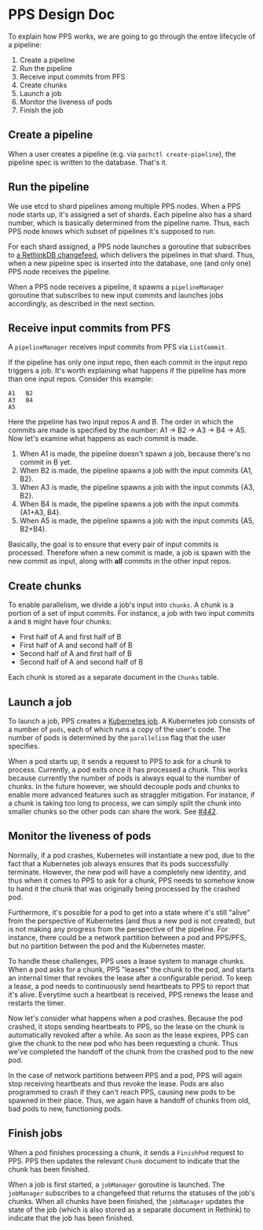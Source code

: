 # PPS Design Doc

To explain how PPS works, we are going to go through the entire lifecycle of a pipeline:

1. Create a pipeline
2. Run the pipeline
3. Receive input commits from PFS
4. Create chunks
5. Launch a job
6. Monitor the liveness of pods
7. Finish the job

## Create a pipeline

When a user creates a pipeline (e.g. via `pachctl create-pipeline`), the pipeline spec is written to the database.  That's it.

## Run the pipeline

We use etcd to shard pipelines among multiple PPS nodes.  When a PPS node starts up, it's assigned a set of shards.  Each pipeline also has a shard number, which is basically determined from the pipeline name.  Thus, each PPS node knows which subset of pipelines it's supposed to run. 

For each shard assigned, a PPS node launches a goroutine that subscribes to [a RethinkDB changefeed](https://www.rethinkdb.com/docs/changefeeds/ruby/), which delivers the pipelines in that shard.  Thus, when a new pipeline spec is inserted into the database, one (and only one) PPS node receives the pipeline.

When a PPS node receives a pipeline, it spawns a `pipelineManager` goroutine that subscribes to new input commits and launches jobs accordingly, as described in the next section.

## Receive input commits from PFS

A `pipelineManager` receives input commits from PFS via `ListCommit`.

If the pipeline has only one input repo, then each commit in the input repo triggers a job.  It's worth explaining what happens if the pipeline has more than one input repos.  Consider this example:

```
A1   B2
A3   B4
A5
```

Here the pipeline has two input repos A and B.  The order in which the commits are made is specified by the number: A1 -> B2 -> A3 -> B4 -> A5.  Now let's examine what happens as each commit is made.

1. When A1 is made, the pipeline doesn't spawn a job, because there's no commit in B yet.
2. When B2 is made, the pipeline spawns a job with the input commits {A1, B2}.
3. When A3 is made, the pipeline spawns a job with the input commits {A3, B2}.
4. When B4 is made, the pipeline spawns a job with the input commits {A1+A3, B4}.
5. When A5 is made, the pipeline spawns a job with the input commits {A5, B2+B4}.

Basically, the goal is to ensure that every pair of input commits is processed.  Therefore when a new commit is made, a job is spawn with the new commit as input, along with **all** commits in the other input repos.

## Create chunks

To enable parallelism, we divide a job's input into `chunks`.  A chunk is a portion of a set of input commits.  For instance, a job with two input commits `A` and `B` might have four chunks:

* First half of A and first half of B
* First half of A and second half of B
* Second half of A and first half of B
* Second half of A and second half of B

Each chunk is stored as a separate document in the `Chunks` table.

## Launch a job

To launch a job, PPS creates a [Kubernetes job](http://kubernetes.io/docs/user-guide/jobs/).  A Kubernetes job consists of a number of `pods`, each of which runs a copy of the user's code.  The number of pods is determined by the `parallelism` flag that the user specifies.

When a pod starts up, it sends a request to PPS to ask for a chunk to process.  Currently, a pod exits once it has processed a chunk.  This works because currently the number of pods is always equal to the number of chunks.  In the future however, we should decouple pods and chunks to enable more advanced features such as straggler mitigation.  For instance, if a chunk is taking too long to process, we can simply split the chunk into smaller chunks so the other pods can share the work.  See [#442](https://github.com/pachyderm/pachyderm/issues/442).

## Monitor the liveness of pods

Normally, if a pod crashes, Kubernetes will instantiate a new pod, due to the fact that a Kubernetes job always ensures that its pods successfully terminate.  However, the new pod will have a completely new identity, and thus when it comes to PPS to ask for a chunk, PPS needs to somehow know to hand it the chunk that was originally being processed by the crashed pod.

Furthermore, it's possible for a pod to get into a state where it's still "alive" from the perspective of Kubernetes (and thus a new pod is not created), but is not making any progress from the perspective of the pipeline.  For instance, there could be a network partition between a pod and PPS/PFS, but no partition between the pod and the Kubernetes master.

To handle these challenges, PPS uses a lease system to manage chunks.  When a pod asks for a chunk, PPS "leases" the chunk to the pod, and starts an internal timer that revokes the lease after a configurable period.  To keep a lease, a pod needs to continuously send heartbeats to PPS to report that it's alive.  Everytime such a heartbeat is received, PPS renews the lease and restarts the timer.

Now let's consider what happens when a pod crashes.  Because the pod crashed, it stops sending heartbeats to PPS, so the lease on the chunk is automatically revoked after a while.  As soon as the lease expires, PPS can give the chunk to the new pod who has been requesting a chunk.  Thus we've completed the handoff of the chunk from the crashed pod to the new pod.

In the case of network partitions between PPS and a pod, PPS will again stop receiving heartbeats and thus revoke the lease.  Pods are also programmed to crash if they can't reach PPS, causing new pods to be spawned in their place.  Thus, we again have a handoff of chunks from old, bad pods to new, functioning pods.

## Finish jobs

When a pod finishes processing a chunk, it sends a `FinishPod` request to PPS.  PPS then updates the relevant `Chunk` document to indicate that the chunk has been finished.

When a job is first started, a `jobManager` goroutine is launched.  The `jobManager` subscribes to a changefeed that returns the statuses of the job's chunks.  When all chunks have been finished, the `jobManager` updates the state of the job (which is also stored as a separate document in Rethink) to indicate that the job has been finished.
